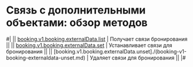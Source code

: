 # Связь с дополнительными объектами: обзор методов


#|
|| [booking.v1.booking.externalData.list](./booking-v1-booking-externaldata-list.md) | Получает связи бронирования ||
|| [booking.v1.booking.externalData.set](./booking-v1-booking-externaldata-set.md) | Устанавливает связи для бронирования ||
|| [booking.v1.booking.externalData.unset]./(booking-v1-booking-externaldata-unset.md) | Удаляет связи для бронирования ||
|#

